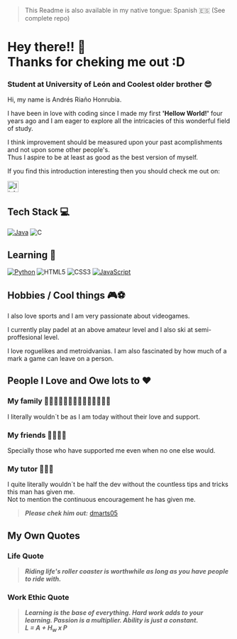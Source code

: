 > This Readme is also available in my native tongue: Spanish 🇪🇸 (See complete repo)
# Hey there!! 👋 <br> Thanks for cheking me out :D 

### Student at University of León and Coolest older brother 😎​

Hi, my name is Andrés Riaño Honrubia.

I have been in love with coding since I made my first __'Hellow World!'__ four years ago and I am eager to explore all the intricacies of this wonderful field of study.

I think improvement should be measured upon your past acomplishments and not upon some other people's. <br> Thus I aspire to be at least as good as the best version of myself.

If you find this introduction interesting then you should check me out on: <div align="left"><a href="https://www.linkedin.com/in/dmarts05/" target="_blank"><img src="https://img.shields.io/static/v1?message=LinkedIn&logo=linkedin&label=&color=0077B5&logoColor=white&labelColor=&style=for-the-badge" height="25" alt="linkedin logo"  /></a></div>

## Tech Stack 💻 
[![Java](https://img.shields.io/badge/Java-007396?style=for-the-badge&logo=java&logoColor=white&labelColor=101010)]()  ![C](https://img.shields.io/badge/c-%2300599C.svg?style=for-the-badge&logo=c&logoColor=white&labelColor=101010)

## Learning ​📖​
[![Python](https://img.shields.io/badge/Python-yellow?style=for-the-badge&logo=python&logoColor=white&labelColor=101010)]()  ![HTML5](https://img.shields.io/badge/html5-%23E34F26.svg?style=for-the-badge&logo=html5&logoColor=white&labelColor=101010)  ![CSS3](https://img.shields.io/badge/css3-%231572B6.svg?style=for-the-badge&logo=css3&logoColor=white&labelColor=101010)  [![JavaScript](https://img.shields.io/badge/JavaScript-F7DF1E?style=for-the-badge&logo=javascript&logoColor=white&labelColor=101010)]()

## Hobbies / Cool things ​🎮​ ⚽

I also love sports and I am very passionate about videogames.

I currently play padel at an above amateur level and I also ski at semi-proffesional level.

I love roguelikes and metroidvanias. I am also fascinated by how much of a mark a game can leave on a person.

## People I Love and Owe lots to ❤️​
### My family ​🧔🏻‍♂️​👱🏻‍♀️​👦🏻​🧒🏻​👴🏻​🧓🏻​
  I literally wouldn´t be as I am today without their love and support.
### My friends 🤜🏻​🤛🏻​
  Specially those who have supported me even when no one else would.
### My tutor 👨🏼‍💻​
  I quite literally wouldn´t be half the dev without the countless tips and tricks this man has given me. <br> Not to mention the continuous encouragement he has given me.
  > ***Please chek him out:*** [dmarts05](https://github.com/dmarts05)
 
## My Own Quotes
### Life Quote
  > ***Riding life's roller coaster is worthwhile as long as you have people to ride with.***
### Work Ethic Quote
  > ***Learning is the base of everything. Hard work adds to your learning. Passion is a multiplier. Ability is just a constant. <br> L = A + H<sub>w</sub> x P***
